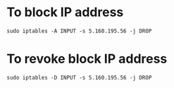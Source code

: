 # To block IP address

```
sudo iptables -A INPUT -s 5.160.195.56 -j DROP
```

# To revoke block IP address

```
sudo iptables -D INPUT -s 5.160.195.56 -j DROP
```